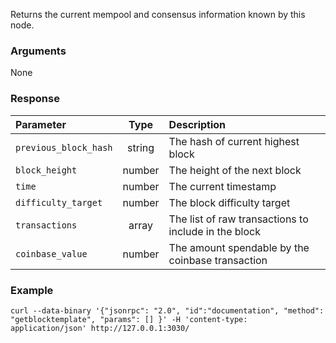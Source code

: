 Returns the current mempool and consensus information known by this node.

### Arguments

None

### Response

|       Parameter       |  Type  |                      Description                      |
|:--------------------- |:------:|:----------------------------------------------------- |
| `previous_block_hash` | string | The hash of current highest block                     |
| `block_height`        | number | The height of the next block                          |
| `time`                | number | The current timestamp                                 |
| `difficulty_target`   | number | The block difficulty target                           |
| `transactions`        | array  | The list of raw transactions to include in the block  |
| `coinbase_value`      | number | The amount spendable by the coinbase transaction      |

### Example
```
curl --data-binary '{"jsonrpc": "2.0", "id":"documentation", "method": "getblocktemplate", "params": [] }' -H 'content-type: application/json' http://127.0.0.1:3030/
```
